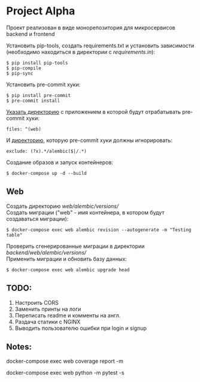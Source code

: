 # Project Alpha
Проект реализован в виде монорепозитория для микросервисов backend и frontend  

Установить pip-tools, создать requirements.txt и установить зависимости  
(необходимо находиться в директории с *requirements.in*):
```
$ pip install pip-tools
$ pip-compile
$ pip-sync
```
Установить pre-commit хуки:
```
$ pip install pre-commit
$ pre-commit install
```
[Указать директорию](.pre-commit-config.yaml) с приложением в которой будут отрабатывать pre-commit хуки:  
```
files: ^(web)
```
И [директорию](.pre-commit-config.yaml), которую pre-commit хуки должны игнорировать:
```
exclude: (?x).*/alembic($|/.*)
```
Создание образов и запуск контейнеров:
```
$ docker-compose up -d --build
```

## Web
Создать директорию *web/alembic/versions/*  
Cоздать миграции ("web" - имя контейнера, в котором будут создаваться миграции):
```
$ docker-compose exec web alembic revision --autogenerate -m "Testing table"
```
Проверить сгенерированные миграции в директории *backend/web/alembic/versions/*  
Применить миграции и обновить базу данных:
```
$ docker-compose exec web alembic upgrade head
```

## TODO:
1. Настроить CORS
2. Заменить принты на логи
3. Переписать readme и комменты на англ.
4. Раздача статики с NGINX
5. Выводить пользователю ошибки при login и signup

## Notes:

docker-compose exec web coverage report -m 

docker-compose exec web python -m pytest -s